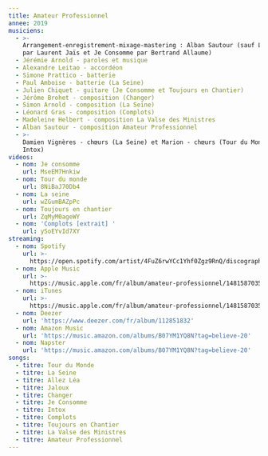 ```yaml
---
title: Amateur Professionnel
annee: 2019
musiciens:
  - >-
    Arrangement-enregistrement-mixage-mastering : Alban Sautour (sauf La Seine
    par Laurent Jaïs et Je Consomme par Bertrand Allaume)
  - Jérémie Arnold - paroles et musique
  - Alexandre Leitao - accordéon
  - Simone Prattico - batterie
  - Paul Amboise - batterie (La Seine)
  - Julien Chiquet - guitare (Je Consomme et Toujours en Chantier)
  - Jérôme Brohet - composition (Changer)
  - Simon Arnold - composition (La Seine)
  - Léonard Gras - composition (Complots)
  - Madeleine Helbert - composition La Valse des Ministres
  - Alban Sautour - composition Amateur Professionnel
  - >-
    Damien Vignères - chœurs (La Seine) et Marion - chœurs (Tour du Monde et
    Intox)
videos:
  - nom: Je consomme
    url: MseEM7Hnkiw
  - nom: Tour du monde
    url: 8NiBaJ70Db4
  - nom: La seine
    url: wZGumBAZpPc
  - nom: Toujours en chantier
    url: ZqMyM0ageWY
  - nom: 'Complots [extrait] '
    url: ySoEYvId7XY
streaming:
  - nom: Spotify
    url: >-
      https://open.spotify.com/artist/4FuZ6rwYCc1Yhf0Zgz9RnQ/discography/all?pageUri=spotify:album:6HPQCZXtflRGFZxIYbzklc
  - nom: Apple Music
    url: >-
      https://music.apple.com/fr/album/amateur-professionnel/1481587035?app=music&ign-mpt=uo%3D4
  - nom: iTunes
    url: >-
      https://music.apple.com/fr/album/amateur-professionnel/1481587035?app=itunes&ign-mpt=uo%3D4
  - nom: Deezer
    url: 'https://www.deezer.com/fr/album/112851832'
  - nom: Amazon Music
    url: 'https://music.amazon.com/albums/B07YM1YQ8N?tag=believe-20'
  - nom: Napster
    url: 'https://music.amazon.com/albums/B07YM1YQ8N?tag=believe-20'
songs:
  - titre: Tour du Monde
  - titre: La Seine
  - titre: Allez Léa
  - titre: Jaloux
  - titre: Changer
  - titre: Je Consomme
  - titre: Intox
  - titre: Complots
  - titre: Toujours en Chantier
  - titre: La Valse des Ministres
  - titre: Amateur Professionnel
---
```


